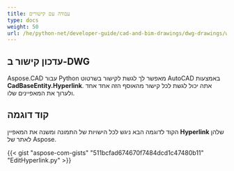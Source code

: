 ```yaml
---
title: עבודה עם קישורים
type: docs
weight: 50
url: /he/python-net/developer-guide/cad-and-bim-drawings/dwg-drawings/working-with-hyperlinks/
---
```


## **עדכון קישור ב-DWG**

Aspose.CAD עבור Python מאפשר לך לגשת לקישור בשרטוט AutoCAD באמצעות **CadBaseEntity.Hyperlink**. אתה יכול לגשת לכל קישור מהאוסף הזה אחד אחד ולערוך את המאפיינים שלו.

## קוד דוגמה

הקוד לדוגמה הבא ניגש לכל הישויות של התמונה ומשנה את המאפיין **Hyperlink** שלהן לאתר של Aspose.

{{< gist "aspose-com-gists" "511bcfad674670f7484dcd1c47480b11" "EditHyperlink.py" >}}
